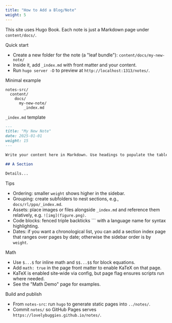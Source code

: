 ```yaml
---
title: "How to Add a Blog/Note"
weight: 5
---
```


This site uses Hugo Book. Each note is just a Markdown page under `content/docs/`.

Quick start
- Create a new folder for the note (a "leaf bundle"): `content/docs/my-new-note/`
- Inside it, add `_index.md` with front matter and your content.
- Run `hugo server -D` to preview at `http://localhost:1313/notes/`.

Minimal example

```text
notes-src/
  content/
    docs/
      my-new-note/
        _index.md
```

`_index.md` template

```markdown
---
title: "My New Note"
date: 2025-01-01
weight: 15
---

Write your content here in Markdown. Use headings to populate the table of contents.

## A Section

Details...
```

Tips
- Ordering: smaller `weight` shows higher in the sidebar.
- Grouping: create subfolders to nest sections, e.g., `docs/rl/ppo/_index.md`.
- Assets: place images or files alongside `_index.md` and reference them relatively, e.g. `![img](figure.png)`.
- Code blocks: fenced triple backticks ``` with a language name for syntax highlighting.
- Dates: if you want a chronological list, you can add a section index page that ranges over pages by date; otherwise the sidebar order is by `weight`.

Math
- Use `$...$` for inline math and `$$...$$` for block equations.
- Add `math: true` in the page front matter to enable KaTeX on that page.
- KaTeX is enabled site‑wide via config, but page flag ensures scripts run where needed.
- See the "Math Demo" page for examples.

Build and publish
- From `notes-src`: run `hugo` to generate static pages into `../notes/`.
- Commit `notes/` so GitHub Pages serves `https://lovelybuggies.github.io/notes/`.
